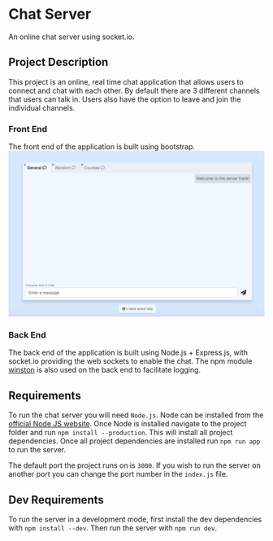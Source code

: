 # Chat Server
An online chat server using socket.io.

## Project Description
This project is an online, real time chat application that allows users to connect and chat with each other. By default there are 3 different channels that users can talk in. Users also have the option to leave and join the individual channels.

### Front End
The front end of the application is built using bootstrap.
![](assets/screen.png "Frond End")

### Back End
The back end of the application is built using Node.js + Express.js, with socket.io providing the web sockets to enable the chat. The npm module [winston](https://www.npmjs.com/package/winston) is also used on the back end to facilitate logging.

## Requirements
To run the chat server you will need `Node.js`. Node can be installed from the [official Node JS website](https://nodejs.org/en/). Once Node is installed navigate to the project folder and run `npm install --production`. This will install all project dependencies. Once all project dependencies are installed run `npm run app` to run the server.

The default port the project runs on is `3000`. If you wish to run the server on another port you can change the port number in the `index.js` file.

## Dev Requirements
To run the server in a development mode, first install the dev dependencies with `npm install --dev`. Then run the server with `npm run dev`.


